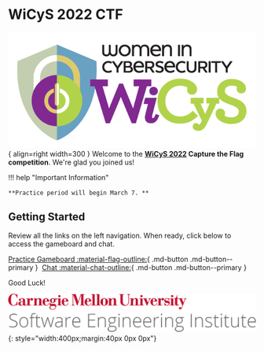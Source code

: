 # WiCyS 2022 CTF

![WiCyS Logo](assets/NEWWiCySLogo.png){ align=right width=300 }
Welcome to the **[WiCyS 2022](https://www.wicys.org/events/wicys-2022/) Capture the Flag competition**. We're glad you joined us!

!!! help "Important Information"

    **Practice period will begin March 7. **


## Getting Started

Review all the links on the left navigation. When ready, click below to access the gameboard and chat.

[Practice Gameboard :material-flag-outline:](https://wictf.com/gameboard/home){ .md-button .md-button--primary }&nbsp;&nbsp;[Chat :material-chat-outline:](https://wictf.com/chat){ .md-button .md-button--primary }

Good Luck!

![CMU SEI Unitmark](assets/cmu-sei-unitmark.png){: style="width:400px;margin:40px 0px 0px"}
